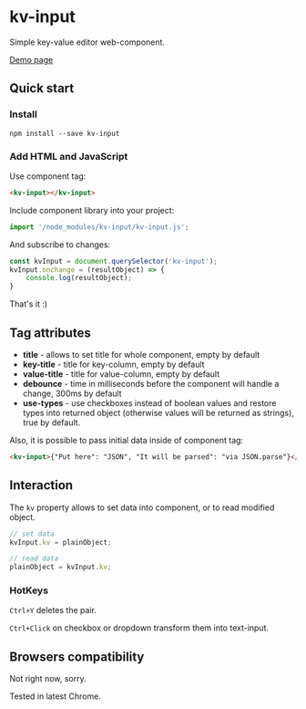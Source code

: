 # kv-input
Simple key-value editor web-component.

[Demo page](https://liksu.github.io/kv-input/)

## Quick start

### Install

```shell script
npm install --save kv-input
```

### Add HTML and JavaScript

Use component tag:

```html
<kv-input></kv-input>
```

Include component library into your project:

```js
import '/node_modules/kv-input/kv-input.js';
```

And subscribe to changes:

```js
const kvInput = document.querySelector('kv-input');
kvInput.onchange = (resultObject) => {
    console.log(resultObject);
} 
```

That's it :)

## Tag attributes

* **title** - allows to set title for whole component, empty by default
* **key-title** - title for key-column, empty by default
* **value-title** - title for value-column, empty by default
* **debounce** - time in milliseconds before the component will handle a change, 300ms by default
* **use-types** - use checkboxes instead of boolean values and restore types into returned object (otherwise values will be returned as strings), true by default.

Also, it is possible to pass initial data inside of component tag:

```html
<kv-input>{"Put here": "JSON", "It will be parsed": "via JSON.parse"}</kv-input>
```

## Interaction

The `kv` property allows to set data into component, or to read modified object.

```js
// set data
kvInput.kv = plainObject;

// read data
plainObject = kvInput.kv;
```

### HotKeys

`Ctrl+Y` deletes the pair.

`Ctrl+Click` on checkbox or dropdown transform them into text-input.

## Browsers compatibility

Not right now, sorry.

Tested in latest Chrome. 
